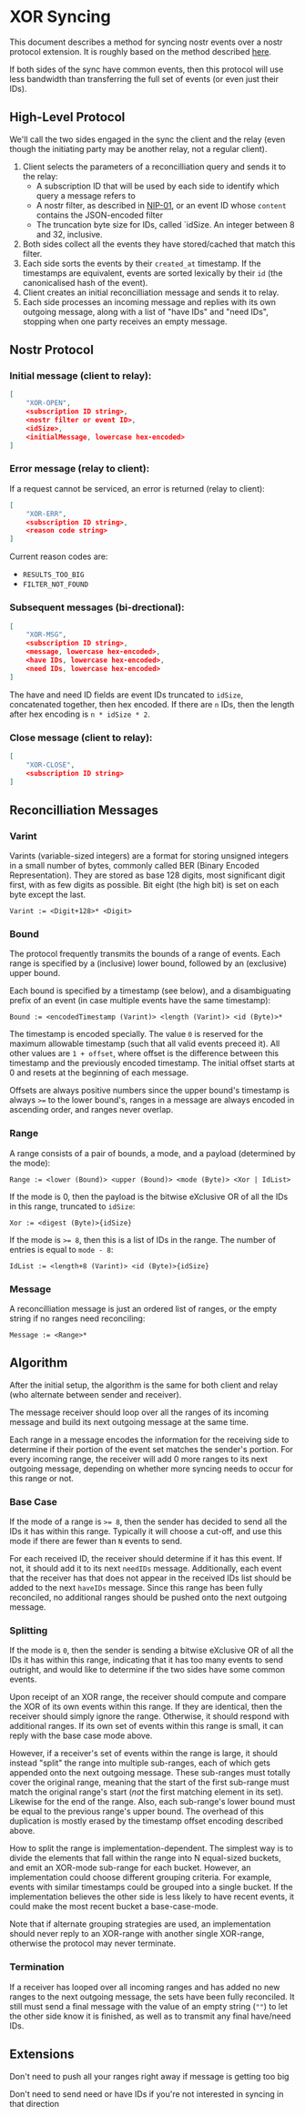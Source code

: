 # XOR Syncing

This document describes a method for syncing nostr events over a nostr protocol extension. It is roughly based on the method described [here](https://github.com/AljoschaMeyer/set-reconciliation).

If both sides of the sync have common events, then this protocol will use less bandwidth than transferring the full set of events (or even just their IDs).

## High-Level Protocol

We'll call the two sides engaged in the sync the client and the relay (even though the initiating party may be another relay, not a regular client).

1. Client selects the parameters of a reconcilliation query and sends it to the relay:
    * A subscription ID that will be used by each side to identify which query a message refers to
    * A nostr filter, as described in [NIP-01](https://github.com/nostr-protocol/nips/blob/master/01.md), or an event ID whose `content` contains the JSON-encoded filter
    * The truncation byte size for IDs, called `idSize. An integer between 8 and 32, inclusive.
1. Both sides collect all the events they have stored/cached that match this filter.
1. Each side sorts the events by their `created_at` timestamp. If the timestamps are equivalent, events are sorted lexically by their `id` (the canonicalised hash of the event). 
1. Client creates an initial reconcilliation message and sends it to relay.
1. Each side processes an incoming message and replies with its own outgoing message, along with a list of "have IDs" and "need IDs", stopping when one party receives an empty message.

## Nostr Protocol

### Initial message (client to relay):

```json
[
    "XOR-OPEN",
    <subscription ID string>,
    <nostr filter or event ID>,
    <idSize>,
    <initialMessage, lowercase hex-encoded>
]
```

### Error message (relay to client):

If a request cannot be serviced, an error is returned (relay to client):

```json
[
    "XOR-ERR",
    <subscription ID string>,
    <reason code string>
]
```

Current reason codes are:

* `RESULTS_TOO_BIG`
* `FILTER_NOT_FOUND`

### Subsequent messages (bi-drectional):

```json
[
    "XOR-MSG",
    <subscription ID string>,
    <message, lowercase hex-encoded>,
    <have IDs, lowercase hex-encoded>,
    <need IDs, lowercase hex-encoded>
]
```

The have and need ID fields are event IDs truncated to `idSize`, concatenated together, then hex encoded. If there are `n` IDs, then the length after hex encoding is `n * idSize * 2`.

### Close message (client to relay):

```json
[
    "XOR-CLOSE",
    <subscription ID string>
]
```


## Reconcilliation Messages

### Varint

Varints (variable-sized integers) are a format for storing unsigned integers in a small number of bytes, commonly called BER (Binary Encoded Representation). They are stored as base 128 digits, most significant digit first, with as few digits as possible. Bit eight (the high bit) is set on each byte except the last.

    Varint := <Digit+128>* <Digit>

### Bound

The protocol frequently transmits the bounds of a range of events. Each range is specified by a (inclusive) lower bound, followed by an (exclusive) upper bound.

Each bound is specified by a timestamp (see below), and a disambiguating prefix of an event (in case multiple events have the same timestamp):

    Bound := <encodedTimestamp (Varint)> <length (Varint)> <id (Byte)>*

The timestamp is encoded specially. The value `0` is reserved for the maximum allowable timestamp (such that all valid events preceed it). All other values are `1 + offset`, where offset is the difference between this timestamp and the previously encoded timestamp. The initial offset starts at 0 and resets at the beginning of each message.

Offsets are always positive numbers since the upper bound's timestamp is always `>=` to the lower bound's, ranges in a message are always encoded in ascending order, and ranges never overlap.

### Range

A range consists of a pair of bounds, a mode, and a payload (determined by the mode):

    Range := <lower (Bound)> <upper (Bound)> <mode (Byte)> <Xor | IdList>

If the mode is 0, then the payload is the bitwise eXclusive OR of all the IDs in this range, truncated to `idSize`:

    Xor := <digest (Byte)>{idSize}

If the mode is `>= 8`, then this is a list of IDs in the range. The number of entries is equal to `mode - 8`:

    IdList := <length+8 (Varint)> <id (Byte)>{idSize}

### Message

A reconcilliation message is just an ordered list of ranges, or the empty string if no ranges need reconciling:

    Message := <Range>*


## Algorithm

After the initial setup, the algorithm is the same for both client and relay (who alternate between sender and receiver).

The message receiver should loop over all the ranges of its incoming message and build its next outgoing message at the same time.

Each range in a message encodes the information for the receiving side to determine if their portion of the event set matches the sender's portion. For every incoming range, the receiver will add 0 more ranges to its next outgoing message, depending on whether more syncing needs to occur for this range or not.

### Base Case

If the mode of a range is `>= 8`, then the sender has decided to send all the IDs it has within this range. Typically it will choose a cut-off, and use this mode if there are fewer than `N` events to send.

For each received ID, the receiver should determine if it has this event. If not, it should add it to its next `needIDs` message. Additionally, each event that the receiver has that does not appear in the received IDs list should be added to the next `haveIDs` message. Since this range has been fully reconciled, no additional ranges should be pushed onto the next outgoing message.

### Splitting

If the mode is `0`, then the sender is sending a bitwise eXclusive OR of all the IDs it has within this range, indicating that it has too many events to send outright, and would like to determine if the two sides have some common events.

Upon receipt of an XOR range, the receiver should compute and compare the XOR of its own events within this range. If they are identical, then the receiver should simply ignore the range. Otherwise, it should respond with additional ranges. If its own set of events within this range is small, it can reply with the base case mode above.

However, if a receiver's set of events within the range is large, it should instead "split" the range into multiple sub-ranges, each of which gets appended onto the next outgoing message. These sub-ranges must totally cover the original range, meaning that the start of the first sub-range must match the original range's start (*not* the first matching element in its set). Likewise for the end of the range. Also, each sub-range's lower bound must be equal to the previous range's upper bound. The overhead of this duplication is mostly erased by the timestamp offset encoding described above.

How to split the range is implementation-dependent. The simplest way is to divide the elements that fall within the range into N equal-sized buckets, and emit an XOR-mode sub-range for each bucket. However, an implementation could choose different grouping criteria. For example, events with similar timestamps could be grouped into a single bucket. If the implementation believes the other side is less likely to have recent events, it could make the most recent bucket a base-case-mode.

Note that if alternate grouping strategies are used, an implementation should never reply to an XOR-range with another single XOR-range, otherwise the protocol may never terminate.

### Termination

If a receiver has looped over all incoming ranges and has added no new ranges to the next outgoing message, the sets have been fully reconciled. It still must send a final message with the value of an empty string (`""`) to let the other side know it is finished, as well as to transmit any final have/need IDs.





## Extensions

Don't need to push all your ranges right away if message is getting too big

Don't need to send need or have IDs if you're not interested in syncing in that direction
